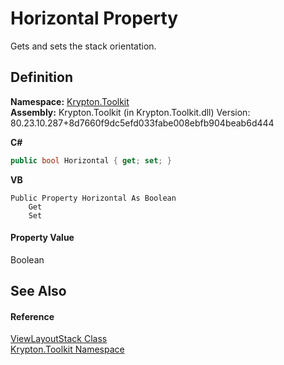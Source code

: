 # Horizontal Property


Gets and sets the stack orientation.



## Definition
**Namespace:** <a href="79d2eac2-21f4-54ff-7552-b20c33c30600.md">Krypton.Toolkit</a>  
**Assembly:** Krypton.Toolkit (in Krypton.Toolkit.dll) Version: 80.23.10.287+8d7660f9dc5efd033fabe008ebfb904beab6d444

**C#**
``` C#
public bool Horizontal { get; set; }
```
**VB**
``` VB
Public Property Horizontal As Boolean
	Get
	Set
```



#### Property Value
Boolean

## See Also


#### Reference
<a href="42a56038-bbde-3c08-40dd-97071c5fada7.md">ViewLayoutStack Class</a>  
<a href="79d2eac2-21f4-54ff-7552-b20c33c30600.md">Krypton.Toolkit Namespace</a>  
